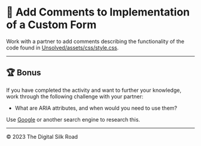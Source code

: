 # 📐 Add Comments to Implementation of a Custom Form

Work with a partner to add comments describing the functionality of the code found in [Unsolved/assets/css/style.css](./Unsolved/assets/css/style.css).

---

## 🏆 Bonus

If you have completed the activity and want to further your knowledge, work through the following challenge with your partner:

* What are ARIA attributes, and when would you need to use them?

Use [Google](https://www.google.com) or another search engine to research this.

---
© 2023 The Digital Silk Road